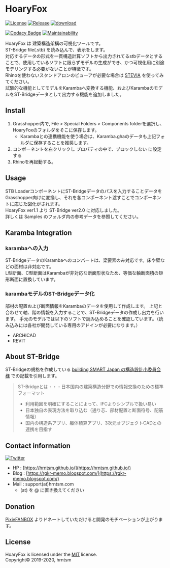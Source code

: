 # HoaryFox

[![License](https://img.shields.io/github/license/hrntsm/HoaryFox)](https://github.com/hrntsm/HoaryFox/blob/master/LICENSE)
[![Release](https://img.shields.io/github/v/release/hrntsm/HoaryFox)](https://github.com/hrntsm/HoaryFox/releases)
[![download](https://img.shields.io/badge/download-Food4Rhino-lightgray)](https://www.food4rhino.com/app/hoaryfox)

[![Codacy Badge](https://app.codacy.com/project/badge/Grade/c0a462728dce4983802d447ed67d3e7c)](https://www.codacy.com/gh/hrntsm/HoaryFox/dashboard?utm_source=github.com&amp;utm_medium=referral&amp;utm_content=hrntsm/HoaryFox&amp;utm_campaign=Badge_Grade)
[![Maintainability](https://api.codeclimate.com/v1/badges/bc78a575fcf5e9448929/maintainability)](https://codeclimate.com/github/hrntsm/HoaryFox/maintainability)

HoaryFox は 建築構造架構の可視化ツールです。  
ST-Bridge file(.stb) を読み込んで、表示をします。  
対応するデータの形式を一貫構造計算ソフトから出力されてるstbデータとすることで、使用しているソフトに限らずモデルの生成ができ、かつ可視化用に別途モデリングする必要がないことが特徴です。  
Rhinoを使わないスタンドアロンのビューアが必要な場合は [STEVIA](https://github.com/hrntsm/STEVIA-Stb2U/wiki) を使ってみてください。  
試験的な機能としてモデルをKarambaへ変換する機能、およびKarambaのモデルをST-Bridgeデータとして出力する機能を追加しました。

## Install

1. Grasshopper内で, File > Special Folders > Components folderを選択し、HoaryFoxのフォルダをそこに保存します。
   + Karambaとの連携機能を使う場合は、Karamba.ghaのデータも上記フォルダに保存することを推奨します。
2. コンポーネントを右クリックし プロパティの中で、ブロックしない に設定する
3. Rhinoを再起動する。

## Usage

STB LoaderコンポーネントにST-Bridgeデータのパスを入力することデータをGrasshopper向けに変換し、それを各コンポーネント渡すことでコンポーネントに応じた図化がされます。  
HoaryFox ver1.1 より ST-Bridge ver2.0 に対応しました。  
詳しくは Samples のフォルダ内の参考データを参照してください。

## Karamba Integration

### karambaへの入力

ST-BridgeデータのKarambaへのコンバートは、梁要素のみ対応です。床や壁などの面材は非対応です。  
L型断面、C型断面はKarambaが非対応な断面形状なため、等価な軸断面積の矩形断面に置換しています。

### karambaモデルのST-Bridgeデータ化

部材の配置および断面情報をKarambaのデータを使用して作成します。
上記と合わせて軸、階の情報を入力することで、ST-Bridgeデータの作成し出力を行います。
手元のモデルでは以下のソフトで読み込めることを確認しています。（読み込みには各社が開発している専用のアドインが必要になります。）
- ARCHICAD
- REVIT

## About ST-Bridge

ST-Bridgeの規格を作成している [building SMART Japan の構造設計小委員会様](https://www.building-smart.or.jp/meeting/buildall/structural-design/) での記載を引用します。

> ST-Bridgeとは・・・日本国内の建築構造分野での情報交換のための標準フォーマット
>
> + 利用範囲を明確にすることによって、IFCよりシンプルで扱い易い
> + 日本独自の表現方法を取り込む（通り芯、部材配置と断面符号、配筋情報）
> + 国内の構造系アプリ、躯体積算アプリ、3次元オブジェクトCADとの連携を目指す

## Contact information

[![Twitter](https://img.shields.io/twitter/follow/hiron_rgkr?style=social)](https://twitter.com/hiron_rgkr)
+ HP : [https://hrntsm.github.io/](https://hrntsm.github.io/)
+ Blog : [https://rgkr-memo.blogspot.com/](https://rgkr-memo.blogspot.com/)
+ Mail : support(at)hrntsm.com
  + (at) を @ に置き換えてください

## Donation

[PixivFANBOX](https://hiron.fanbox.cc/) よりドネートしていただけると開発のモチベーションが上がります。

## License

HoaryFox is licensed under the [MIT](https://github.com/hrntsm/HoaryFox/blob/master/LICENSE) license.  
Copyright© 2019-2020, hrntsm
